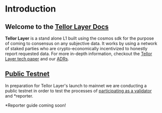 # Introduction

## Welcome to the [Tellor Layer Docs](https://docs.tellor.io/layer-docs)

**Tellor Layer** is a stand alone L1 built using the cosmos sdk for the purpose of coming to consensus on any subjective data. It works by using a network of staked parties who are crypto-economically incentivized to honestly report requested data.  For more in-depth information, checkout the [Tellor Layer tech paper](https://github.com/tellor-io/layer/blob/main/TellorLayer%20-%20tech.pdf) and our [ADRs](https://github.com/tellor-io/layer/tree/main/adr).

## [Public Testnet](public-testnet/)

In preparation for Tellor Layer's launch to mainnet we are conducting a public testnet in order to test the processes of [participating as a validator](public-testnet/guide.md) and \*reporter. &#x20;

\*Reporter guide coming soon!

